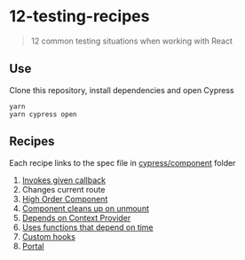 # 12-testing-recipes

> 12 common testing situations when working with React

## Use

Clone this repository, install dependencies and open Cypress

```
yarn
yarn cypress open
```

## Recipes

Each recipe links to the spec file in [cypress/component](cypress/component) folder

1. [Invokes given callback](cypress/component/1-invoke-callback.js)
2. Changes current route
3. [High Order Component](cypress/component/3-hoc.js)
4. [Component cleans up on unmount](cypress/component/4-unmount.js)
5. [Depends on Context Provider](cypress/component/5-provider.js)
6. [Uses functions that depend on time](cypress/component/6-time.js)
7. [Custom hooks](cypress/component/7-hooks.js)
8. [Portal](cypress/component/8-portal.js)

